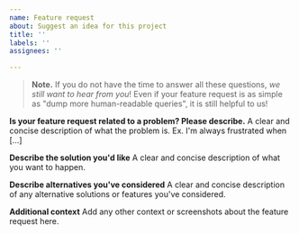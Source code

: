 ```yaml
---
name: Feature request
about: Suggest an idea for this project
title: ''
labels: ''
assignees: ''

---
```


> **Note.** If you do not have the time to answer all these questions, _we
> still want to hear from you_! Even if your feature request is as simple as
> "dump more human-readable queries", it is still helpful to us!

**Is your feature request related to a problem? Please describe.**
A clear and concise description of what the problem is. Ex. I'm always frustrated when [...]

**Describe the solution you'd like**
A clear and concise description of what you want to happen.

**Describe alternatives you've considered**
A clear and concise description of any alternative solutions or features you've considered.

**Additional context**
Add any other context or screenshots about the feature request here.

